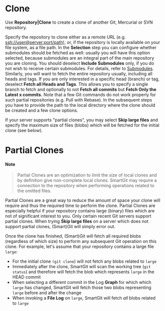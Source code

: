 # Clone

Use **Repository\|Clone** to create a clone of another Git, Mercurial or
SVN repository.

Specify the repository to clone either as a remote URL (e.g.
[ssh://user@server:port/path](ssh://user@serverport.md)), or, if the
repository is locally available on your file system, as a file path. In
the **Selection** step you can configure whether submodules should be
fetched as well: usually you will have this option selected, because
submodules are an integral part of the main repository you are cloning.
You should deselect **Include Submodules** only, if you do not wish to
receive certain submodules. For details, refer to
[Submodules](Submodules.md).
Similarly, you will want to fetch the entire repository usually,
including all heads and tags. If you are only interested in a specific
head (branch) or tag, deselect **Fetch all Heads and Tags**. This allows
you to specify a single branch to fetch and optionally to not **Fetch
all commits** but **Fetch Only the Latest x commits.** Note that a few
Git commands do not work properly for such partial repositories (e.g.
Pull with Rebase). In the subsequent steps you have to provide the path
to the local directory where the clone should be created and a few clone
options.

If your server supports "partial clones", you may select **Skip large
files** and specify the maximum size of files (blobs) which will be
fetched for the initial clone (see below).

# Partial Clones


#### Note
> Partial Clones are an optimization to limit the size of local clones and
> by definition give non-complete local clones. SmartGit may require a
> connection to the repository when performing operations related to the
> omitted files.



Partial Clones are a great way to reduce the amount of space your clone
will require and thus the required time to perform the clone. Partial
Clones are especially helpful if your repository contains large (binary)
files which are not of significant interest to you. Only certain recent
Git servers support partial clones. When trying **Skip large files** on
a server which does not support partial clones, (Smart)Git will simply
error out.

Once the clone has finished, (Smart)Git will fetch all required blobs
(regardless of which size) to perform any subsequent Git operation on
this clone. For example, let's assume that your repository contains a
large file `large`:

-   For the initial clone `(git clone`) will not fetch any blobs related
    to `large`
-   Immediately after the clone, SmartGit will scan the working tree
    (`git status`) and therefore will fetch the blob which
    represents `large` in the HEAD commit
-   When selecting a different commit in the Log **Graph** for which
    which `large` has changed, SmartGit will fetch those two blobs
    representing `large` before and after the change
-   When invoking a **File Log** on `large`, SmartGit will fetch *all*
    blobs related to `large`
